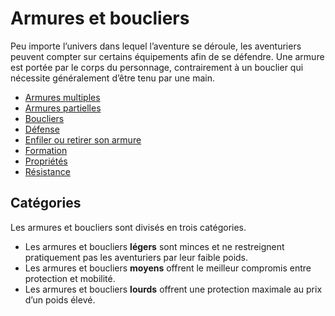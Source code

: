 # Armures et boucliers

Peu importe l’univers dans lequel l’aventure se déroule, les aventuriers peuvent compter sur certains équipements afin de se défendre. Une armure est portée par le corps du personnage, contrairement à un bouclier qui nécessite généralement d’être tenu par une main.

- [Armures multiples](/docs/equipement/armures-et-boucliers/multiples.md)
- [Armures partielles](/docs/equipement/armures-et-boucliers/partielles.md)
- [Boucliers](/docs/equipement/armures-et-boucliers/boucliers.md)
- [Défense](/docs/equipement/armures-et-boucliers/defense.md)
- [Enfiler ou retirer son armure](/docs/equipement/armures-et-boucliers/enfiler-retirer.md)
- [Formation](/docs/equipement/armures-et-boucliers/formation.md)
- [Propriétés](/docs/equipement/armures-et-boucliers/proprietes.md)
- [Résistance](/docs/equipement/armures-et-boucliers/resistance.md)

## Catégories

Les armures et boucliers sont divisés en trois catégories.

- Les armures et boucliers **légers** sont minces et ne restreignent pratiquement pas les aventuriers par leur faible poids.
- Les armures et boucliers **moyens** offrent le meilleur compromis entre protection et mobilité.
- Les armures et boucliers **lourds** offrent une protection maximale au prix d’un poids élevé.
